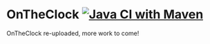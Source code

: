 # OnTheClock [![Java CI with Maven](https://github.com/pattplayz/OnTheClock/actions/workflows/maven.yml/badge.svg)](https://github.com/pattplayz/OnTheClock/actions/workflows/maven.yml)
OnTheClock re-uploaded, more work to come!
